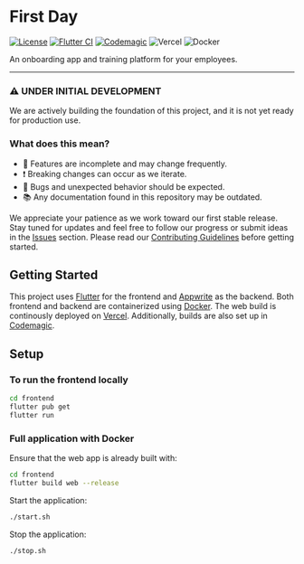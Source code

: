 # First Day

[![License](https://img.shields.io/badge/license-Apache%202.0-blue)](https://www.apache.org/licenses/LICENSE-2.0.txt)
[![Flutter CI](https://github.com/abianche/firstday/actions/workflows/flutter.yml/badge.svg)](https://github.com/abianche/firstday/actions/workflows/flutter.yml)
[![Codemagic](https://api.codemagic.io/apps/677bb519946c4ef5be703190/677bb519946c4ef5be70318f/status_badge.svg)](https://codemagic.io/app/677bb519946c4ef5be703190/677bb519946c4ef5be70318f/latest_build)
![Vercel](https://img.shields.io/github/deployments/abianche/firstday/production?style=flat&logo=vercel&label=Vercel)
![Docker](https://img.shields.io/badge/Docker-2CA5E0?&logo=docker&logoColor=white)


An onboarding app and training platform for your employees.

---

### ⚠️ **UNDER INITIAL DEVELOPMENT**

We are actively building the foundation of this project, and it is not yet ready for production use.  

### What does this mean?
- 🔧 Features are incomplete and may change frequently.
- ❗ Breaking changes can occur as we iterate.
- 🐛 Bugs and unexpected behavior should be expected.
- 📚 Any documentation found in this repository may be outdated.

We appreciate your patience as we work toward our first stable release.  
Stay tuned for updates and feel free to follow our progress or submit ideas in the [Issues](https://github.com/abianche/firstday/issues) section.
Please read our [Contributing Guidelines](CONTRIBUTING.md) before getting started.

## Getting Started

This project uses [Flutter](https://flutter.dev/) for the frontend and [Appwrite](https://appwrite.io/) as the backend.
Both frontend and backend are containerized using [Docker](https://www.docker.com/).
The web build is continously deployed on [Vercel](https://vercel.com/). Additionally, builds are also set up in [Codemagic](https://codemagic.io/).

## Setup

### To run the frontend locally

```bash
cd frontend
flutter pub get
flutter run
```

### Full application with Docker

Ensure that the web app is already built with:

```bash
cd frontend
flutter build web --release
```

Start the application:

```bash
./start.sh
```

Stop the application:

```bash
./stop.sh
```
